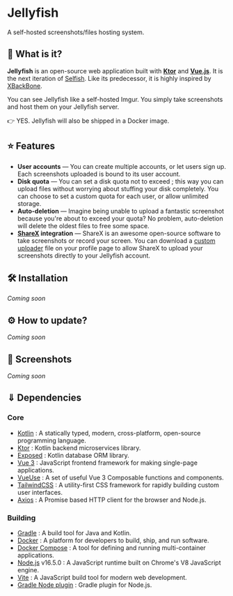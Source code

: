 # Jellyfish

A self-hosted screenshots/files hosting system.

## 🤔 What is it?

**Jellyfish** is an open-source web application built with **[Ktor](https://ktor.io/)** and **[Vue.js](https://vuejs.org/)**.
It is the next iteration of [Selfish](https://github.com/SlamaFR/Selfish). Like its predecessor, it is highly inspired
by [XBackBone](https://github.com/SergiX44/XBackBone).

You can see Jellyfish like a self-hosted Imgur. You simply take screenshots and host them on your Jellyfish server.

👉 YES. Jellyfish will also be shipped in a Docker image.

## ⭐ Features

- **User accounts** — You can create multiple accounts, or let users sign up.
  Each screenshots uploaded is bound to its user account.
- **Disk quota** — You can set a disk quota not to exceed ; this way you can upload files without worrying about stuffing your disk completely.
  You can choose to set a custom quota for each user, or allow unlimited storage.
- **Auto-deletion** — Imagine being unable to upload a fantastic screenshot because you're about to exceed your quota? No problem, auto-deletion will delete the oldest files to free some space.
- **[ShareX](https://getsharex.com/) integration** — ShareX is an awesome open-source software to take screenshots or record your screen.
  You can download a [custom uploader](https://getsharex.com/docs/custom-uploader) file on your profile page to allow ShareX to upload your screenshots directly to your Jellyfish account.

## 🛠 Installation

*Coming soon*

## ⚙ How to update?

*Coming soon*

## 📸 Screenshots

*Coming soon*

## ⇓ Dependencies

### Core

- [Kotlin](https://kotlinlang.org/) : A statically typed, modern, cross-platform, open-source programming language.
- [Ktor](https://ktor.io/) : Kotlin backend microservices library.
- [Exposed](https://github.com/JetBrains/Exposed) : Kotlin database ORM library.
- [Vue 3](https://vuejs.org/) : JavaScript frontend framework for making single-page applications.
- [VueUse](https://vueuse.org/) : A set of useful Vue 3 Composable functions and components.
- [TailwindCSS](https://tailwindcss.com/) : A utility-first CSS framework for rapidly building custom user interfaces.
- [Axios](https://axios-http.com) : A Promise based HTTP client for the browser and Node.js.

### Building

- [Gradle](https://gradle.org/) : A build tool for Java and Kotlin.
- [Docker](https://www.docker.com/) : A platform for developers to build, ship, and run software.
- [Docker Compose](https://docs.docker.com/compose/overview/) : A tool for defining and running multi-container applications.
- [Node.js](https://nodejs.org/) v16.5.0 : A JavaScript runtime built on Chrome's V8 JavaScript engine.
- [Vite](https://vitejs.dev/) : A JavaScript build tool for modern web development.
- [Gradle Node plugin](https://github.com/node-gradle/gradle-node-plugin/) : Gradle plugin for Node.js.
    